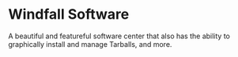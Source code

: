 # Windfall Software
A beautiful and featureful software center that also has the ability to graphically install and manage Tarballs, and more.

